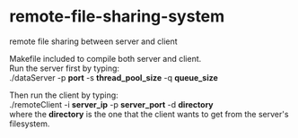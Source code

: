 # remote-file-sharing-system
remote file sharing between server and client

Makefile included to compile both server and client.  
Run the server first by typing:  
./dataServer -p **port** -s **thread_pool_size** -q **queue_size**

Then run the client by typing:  
./remoteClient -i **server_ip** -p **server_port** -d **directory**  
where the **directory** is the one that the client wants to get from the server's filesystem.


